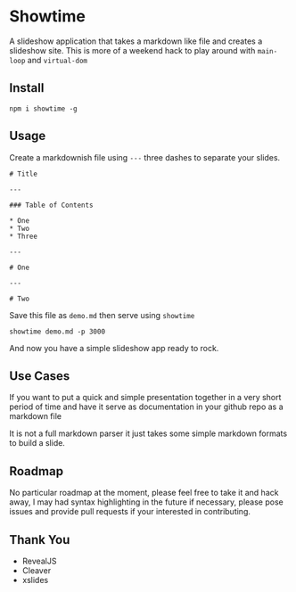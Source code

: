 # Showtime

A slideshow application that takes a markdown like file and creates a slideshow site. 
This is more of a weekend hack to play around with `main-loop` and `virtual-dom` 

## Install

```
npm i showtime -g
```

## Usage

Create a markdownish file using `---` three dashes to separate your slides.

``` 
# Title

---

### Table of Contents

* One
* Two
* Three

---

# One

---

# Two

```

Save this file as `demo.md` then serve using `showtime`

```
showtime demo.md -p 3000
```

And now you have a simple slideshow app ready to rock.

## Use Cases

If you want to put a quick and simple presentation together in a very short period of time 
and have it serve as documentation in your github repo as a markdown file

It is not a full markdown parser it just takes some simple markdown formats to build 
a slide.

## Roadmap

No particular roadmap at the moment, please feel free to take it and hack away, 
I may had syntax highlighting in the future if necessary, please pose issues and 
provide pull requests if your interested in contributing.

## Thank You

* RevealJS
* Cleaver
* xslides

